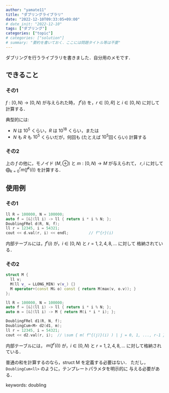 ```yaml
---
author: "yamate11"
title: "ダブリングライブラリ"
date: "2022-12-10T09:33:05+09:00"
# date_init: "2022-12-10"
tags: ["ダブリング"]
categories: ["topic"]
# categories: ["solution"]
# summary: "要約を書いておく．ここには問題タイトル等は不要" 
---
```


<!-- タイトルはキーワードがインデックスされないかもしれないので，
     ここに書いておく -->
<!-- AtCoder *** Contest xxx - A*C xxx F - 問題タイトル の解法です．-->

ダブリングを行うライブラリを書きました．自分用のメモです．

## できること

### その1

$f : [0, N) \to [0, N)$ が与えられた時，
$f^{r}(i)$ を，$r \in [0, R]$ と $i \in [0, N)$ に対して計算する．

典型的には:

* $N$ は $10^5$ くらい，$R$ は $10^{18}$ くらい，または
* $N$ も $R$ も $10^5$ くらいだが，何回も (たとえば $10^5$回くらい)
  計算する

### その2

上の $f$ の他に，モノイド $(M, \oplus)$ と $m: [0, N) \to M$ が与えられて，
$r, i$ に対して
$\bigoplus_{k = 0}^{r} m(f^{k}(i))$ を計算する．

## 使用例

### その1

```cpp
ll R = 100000, N = 100000;
auto f = [&](ll i) -> ll { return i * i % N; };
DoublingFRel d(R, N, f);
ll r = 12345, i = 54321;
cout << d.val(r, i) << endl;         // f^{r}(i)
```

内部テーブルには，$f^{r}(i)$ が，$i \in [0, N)$ と
$r = 1, 2, 4, 8, \ldots$ に対して
格納されている．

### その2

```cpp
struct M {
  ll v;
  M(ll v_ = LLONG_MIN) v(v_) {}
  M operator+(const M& o) const { return M(max(v, o.v)); }
};

ll R = 100000, N = 100000;
auto f = [&](ll i) -> ll { return i * i % N; };
auto m = [&](ll i) -> M { return M(i * i * i); };

DoublingFRel d1(R, N, f);
DoublingCum<M> d2(d1, m);
ll r = 12345, i = 54321;
cout << d2.val(r, i);  // \sum { m( f^{(j)}(i) ) | j = 0, 1, ..., r-1 }

```

内部テーブルには，
$m( f^{r}(i) )$ が，$i \in [0, N)$ と
$r = 1, 2, 4, 8, \ldots$ に対して格納されている．

普通の和を計算するのなら，struct M を定義する必要はない．
ただし，`DoublingCum<ll>` のように，テンプレートパラメタを明示的に
与える必要がある．


keywords: doubling


